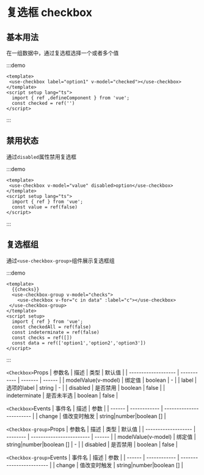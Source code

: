 # 复选框 checkbox

<h2>基本用法</h2>

在一组数据中，通过复选框选择一个或者多个值

:::demo 

```vue
<template>
 <use-checkbox label="option1" v-model="checked"></use-checkbox>
</template>
<script setup lang="ts">
  import { ref ,defineComponent } from 'vue';
  const checked = ref('')
</script>
```
:::


<h2>禁用状态</h2>

通过`disabled`属性禁用复选框

:::demo 

```vue
<template>
 <use-checkbox v-model="value" disabled>option</use-checkbox>
</template>
<script setup lang="ts">
  import { ref } from 'vue';
  const value = ref(false)
</script>
```
:::

<h2>复选框组</h2>

通过`<use-checkbox-group>`组件展示复选框组

:::demo 

```vue
<template>
  {{checks}}
  <use-checkbox-group v-model="checks">
    <use-checkbox v-for="c in data" :label="c"></use-checkbox>
 </use-checkbox-group>
</template>
<script setup>
  import { ref } from 'vue';
  const checkedAll = ref(false)
  const indeterminate = ref(false)
  const checks = ref([])
  const data = ref(['option1','option2','option3'])
</script>
```
:::


`<Checkbox>`Props
| 参数名           | 描述      | 类型  | 默认值 |
| ------------------- | ----------- | ------- | ------ |
| modelValue(v-model) | 绑定值   | boolean | -      |
| label               | 选项的label | string  | -      |
| disabled            | 是否禁用 | boolean | false  |
| indeterminate       | 是否未半选 | boolean | false  |


`<Checkbox>`Events
| 事件名 | 描述       | 参数                   |
| ------ | ------------ | ------------------------ |
| change | 值改变时触发 | string|number|boolean [] |


`<Checkbox-group>`Props
| 参数名           | 描述   | 类型                   | 默认值 |
| ------------------- | -------- | ------------------------ | ------ |
| modelValue(v-model) | 绑定值 | string|number|boolean [] | -      |
| disabled            | 是否禁用 | boolean                  | false  |


`<Checkbox-group>`Events
| 事件名 | 描述       | 参数                   |
| ------ | ------------ | ------------------------ |
| change | 值改变时触发 | string|number|boolean [] |
